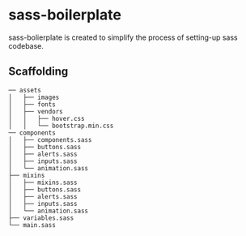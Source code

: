 # sass-boilerplate
  sass-bolierplate is created to simplify the process of setting-up sass codebase. 

## Scaffolding

```
── assets
│   ├── images
│   ├── fonts
│   ├── vendors
│   │   ├── hover.css
│   │   └── bootstrap.min.css
── components
│   ├── components.sass
│   ├── buttons.sass
│   ├── alerts.sass
│   ├── inputs.sass
│   └── animation.sass
├── mixins
│   ├── mixins.sass
│   ├── buttons.sass
│   ├── alerts.sass
│   ├── inputs.sass
│   └── animation.sass
├── variables.sass
└── main.sass
```

